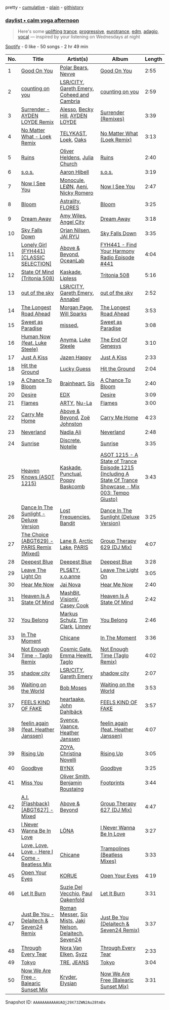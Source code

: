 pretty - [cumulative](/playlists/cumulative/37i9dQZF1EP6YuccBxUcC1.md) - [plain](/playlists/plain/37i9dQZF1EP6YuccBxUcC1) - [githistory](https://github.githistory.xyz/mdn522/spotify-playlist-archive/blob/main/playlists/plain/37i9dQZF1EP6YuccBxUcC1)

### [daylist • calm yoga afternoon](https://open.spotify.com/playlist/37i9dQZF1EP6YuccBxUcC1)

> Here's some <a href="spotify:playlist:37i9dQZF1EIfXfgWp8N8fi">uplifting trance</a>, <a href="spotify:playlist:37i9dQZF1EIgKzQF1LjWXm">progressive</a>, <a href="spotify:playlist:37i9dQZF1EIgQNfTg65VzU">eurotrance</a>, <a href="spotify:playlist:37i9dQZF1EIed8lWkU8WSm">edm</a>, <a href="spotify:playlist:37i9dQZF1EIcVGlH1CEcDU">adagio</a>, <a href="spotify:playlist:37i9dQZF1EIh63owXxL0BE">vocal</a> — inspired by your listening on Wednesdays at night

[Spotify](https://open.spotify.com/user/spotify) - 0 like - 50 songs - 2 hr 49 min

| No. | Title | Artist(s) | Album | Length |
|---|---|---|---|---|
| 1 | [Good On You](https://open.spotify.com/track/0RGcKxmbyP34HBeNdsbUkW) | [Polar Bears](https://open.spotify.com/artist/0Ec3BmyWtzjCid5QjMGmRI), [Nevve](https://open.spotify.com/artist/3RTklnRcfHgkQJwFpgOq3t) | [Good On You](https://open.spotify.com/album/04nq9JW6YcDNw9Sn891uvs) | 2:55 |
| 2 | [counting on you](https://open.spotify.com/track/1gY0B8A75V0FgkoVP40iHy) | [LSR/CITY](https://open.spotify.com/artist/0YQ22xAzgefaKw8vKCAEp2), [Gareth Emery](https://open.spotify.com/artist/0hprEC0nsWuQPSHag1O2Vi), [Coheed and Cambria](https://open.spotify.com/artist/3utxjLheHaVEd9bPjQRsy8) | [counting on you](https://open.spotify.com/album/5toJaA5ZDKhakB72OGPxm4) | 2:59 |
| 3 | [Surrender \- AYDEN LOYDE Remix](https://open.spotify.com/track/3LfkHwVMBbkjeNdYCrEdVd) | [Alesso](https://open.spotify.com/artist/4AVFqumd2ogHFlRbKIjp1t), [Becky Hill](https://open.spotify.com/artist/4EPJlUEBy49EX1wuFOvtjK), [AYDEN LOYDE](https://open.spotify.com/artist/1vBFlK5zUea6qmTKgPwKcX) | [Surrender \(Remixes\)](https://open.spotify.com/album/35f3mnl0evF9sAFBqjuWdi) | 3:39 |
| 4 | [No Matter What \- Loek Remix](https://open.spotify.com/track/5TVNMlx8VXFJ5xrrHY0rUY) | [TELYKAST](https://open.spotify.com/artist/7vWC03wqXwUqjPON8hc1tz), [Loek](https://open.spotify.com/artist/2JOvOzmVfZf99AJBtjemm0), [Oaks](https://open.spotify.com/artist/1X2sRzO3K7Uvry9JWbG2iO) | [No Matter What \(Loek Remix\)](https://open.spotify.com/album/7b3o9sudZtdS6gBX4GfhcG) | 3:13 |
| 5 | [Ruins](https://open.spotify.com/track/4jfB2EGWbtWzDoM696Ch6u) | [Oliver Heldens](https://open.spotify.com/artist/5nki7yRhxgM509M5ADlN1p), [Julia Church](https://open.spotify.com/artist/4dHGNdVhBxCJUyMk9dR727) | [Ruins](https://open.spotify.com/album/13xj625T4hyjosgTEZBRLH) | 2:40 |
| 6 | [s.o.s.](https://open.spotify.com/track/4SE0p9wFr58auksr9ioZcV) | [Aaron Hibell](https://open.spotify.com/artist/6KJPsGYJN54GllYOKTleaj) | [s.o.s.](https://open.spotify.com/album/5JxZVsjyOEGAMh2rJwirfh) | 3:19 |
| 7 | [Now I See You](https://open.spotify.com/track/01ipvqWQEz6Xr5LVQLCNmA) | [Monocule](https://open.spotify.com/artist/0SURDCN1DbuW9STmuSHUaR), [LEØN](https://open.spotify.com/artist/6WZbz166GpLmnIRWrQxGYB), [Aeni](https://open.spotify.com/artist/1VBgJ5HRetfyv7SW8PQdEF), [Nicky Romero](https://open.spotify.com/artist/5ChF3i92IPZHduM7jN3dpg) | [Now I See You](https://open.spotify.com/album/1bO09VShyl7ZOeYZnHERXY) | 2:47 |
| 8 | [Bloom](https://open.spotify.com/track/1rb65ahUV0k2QYq4x3Fi9y) | [Astrality](https://open.spotify.com/artist/6KGv020mJkIjQH5YPDSBcZ), [FLORES](https://open.spotify.com/artist/6ijryPR4MbExatvDQD1AhY) | [Bloom](https://open.spotify.com/album/1ytnZ8jmwW5KYIvsh3fXdp) | 3:25 |
| 9 | [Dream Away](https://open.spotify.com/track/0QcSnjh3tDwi9lFOa7y6SF) | [Amy Wiles](https://open.spotify.com/artist/4ztolv1NbTfNxSjS1EgtOX), [Angel City](https://open.spotify.com/artist/7cwm843vv3YM0XvGAf5zgL) | [Dream Away](https://open.spotify.com/album/67fkPyrZNLbXLu0KO6wcfo) | 3:18 |
| 10 | [Sky Falls Down](https://open.spotify.com/track/2T4LJFWzotGEoXLXYn9iGR) | [Orjan Nilsen](https://open.spotify.com/artist/1YuNQvsvOsMBm0ahbxB8qM), [JAI RYU](https://open.spotify.com/artist/1YtiawZzH3pF90C07iauWh) | [Sky Falls Down](https://open.spotify.com/album/1edxujV3pWuWlojteAYKXI) | 3:35 |
| 11 | [Lonely Girl \(FYH441\) \[CLASSIC SELECTION\]](https://open.spotify.com/track/0D7zq2s5pjD6bRI5GPXaus) | [Above & Beyond](https://open.spotify.com/artist/10gzBoINW3cLJfZUka8Zoe), [OceanLab](https://open.spotify.com/artist/0aTdKgInKeMlNnwWSa1YPT) | [FYH441 \- Find Your Harmony Radio Episode \#441](https://open.spotify.com/album/6XQ9AGFU7vxmamw8G9dr5A) | 4:04 |
| 12 | [State Of Mind \(Tritonia 508\)](https://open.spotify.com/track/0WHq0K7W2L3cEqXFKI5we1) | [Kaskade](https://open.spotify.com/artist/6TQj5BFPooTa08A7pk8AQ1), [Lipless](https://open.spotify.com/artist/0XmmX4fE4SiRMu3ICsP5sA) | [Tritonia 508](https://open.spotify.com/album/5pu0k2QdMV7kFzwLfAUyIj) | 5:16 |
| 13 | [out of the sky](https://open.spotify.com/track/0dIVdVHRcWUJJfgDI739ju) | [LSR/CITY](https://open.spotify.com/artist/0YQ22xAzgefaKw8vKCAEp2), [Gareth Emery](https://open.spotify.com/artist/0hprEC0nsWuQPSHag1O2Vi), [Annabel](https://open.spotify.com/artist/4zR2t8bagib4ozydVgb93l) | [out of the sky](https://open.spotify.com/album/6yEMd5NnvafCdRw5j1bcpq) | 2:52 |
| 14 | [The Longest Road Ahead](https://open.spotify.com/track/5fnzgW7makqBbHDa05X1GR) | [Morgan Page](https://open.spotify.com/artist/1N9n8MSxrr4Emhb566493b), [Will Sparks](https://open.spotify.com/artist/1u7OVFmWah4wQhOPIbUb8U) | [The Longest Road Ahead](https://open.spotify.com/album/5TOnyYfdQcJB1woua1596h) | 3:53 |
| 15 | [Sweet as Paradise](https://open.spotify.com/track/1LamKXZaBNe6UWgyX929FU) | [missed.](https://open.spotify.com/artist/3QH4U1cl3vgR0l7JsE19jd) | [Sweet as Paradise](https://open.spotify.com/album/09hC0H5Pbxs90jiIQGnENJ) | 3:08 |
| 16 | [Human Now \(feat\. Luke Steele\)](https://open.spotify.com/track/3Ta75DXRTpZ0XieWHuhjE4) | [Anyma](https://open.spotify.com/artist/4iBwchw0U0GZv5RfVYSMxN), [Luke Steele](https://open.spotify.com/artist/0CliOhi161ZCRIVw60prp0) | [The End Of Genesys](https://open.spotify.com/album/5S4MqmLI8xaLzLBH0wgxEu) | 3:10 |
| 17 | [Just A Kiss](https://open.spotify.com/track/4iDjreRvS6u6EZ7WFTzrSU) | [Jazen Happy](https://open.spotify.com/artist/7LIqhNtwvXIRW7BNlKyYP4) | [Just A Kiss](https://open.spotify.com/album/4KOCSTF6hJVZkpoxiRHoe6) | 2:33 |
| 18 | [Hit the Ground](https://open.spotify.com/track/3EuRBIxFRuvUTuOTGdJKEg) | [Lucky Guess](https://open.spotify.com/artist/0gBcXRfO4AlJXZ901E9vs0) | [Hit the Ground](https://open.spotify.com/album/759e7kcB9KoxBaJKvJfzID) | 2:04 |
| 19 | [A Chance To Bloom](https://open.spotify.com/track/3WwF8WJzfD3FNn2JWD07qJ) | [Brainheart](https://open.spotify.com/artist/6WbG5UvM4fTvxSms7Gj2hI), [Sis](https://open.spotify.com/artist/6OEtdqRziJtpIBSFTLnACO) | [A Chance To Bloom](https://open.spotify.com/album/1tT42GRUn8kv3ujwkqCMUw) | 2:40 |
| 20 | [Desire](https://open.spotify.com/track/5ipbUo59q4RI0ncqCrx5aJ) | [EDX](https://open.spotify.com/artist/7GMot9WvBYqhhJz92vhBp6) | [Desire](https://open.spotify.com/album/7ie5IYVdXEqNmHSpmgdIuw) | 3:09 |
| 21 | [Flames](https://open.spotify.com/track/1vXP30hzwXVis2zTQI10MY) | [ARTY](https://open.spotify.com/artist/1rSGNXhhYuWoq9BEz5DZGO), [Nu\-La](https://open.spotify.com/artist/4yzrGOiPCcssfpKBT0bnHR) | [Flames](https://open.spotify.com/album/7AODiIsKeDZNsymwEO7Wxe) | 3:00 |
| 22 | [Carry Me Home](https://open.spotify.com/track/0lbDwXKepk4wbsklVuUJMs) | [Above & Beyond](https://open.spotify.com/artist/10gzBoINW3cLJfZUka8Zoe), [Zoë Johnston](https://open.spotify.com/artist/3dWyWwLvZWsWtXZHhmAiFL) | [Carry Me Home](https://open.spotify.com/album/04lXOT3XeBqnKkuQlslh9e) | 4:23 |
| 23 | [Neverland](https://open.spotify.com/track/73rHaDTndxLW80DxbH9jAv) | [Nadia Ali](https://open.spotify.com/artist/1C60viSZv6BoYtrnkZ44g5) | [Neverland](https://open.spotify.com/album/25Es4ie6fCIK4LAVM0ivMS) | 2:48 |
| 24 | [Sunrise](https://open.spotify.com/track/5xUSN5AjfgnKguQx1354xd) | [Discrete](https://open.spotify.com/artist/7arwEayqcKWkzDmGEB7xov), [Notelle](https://open.spotify.com/artist/2QH237xSFhmfZJHrRulT7U) | [Sunrise](https://open.spotify.com/album/1HXbUDffoPUk0pv3ua0h34) | 3:35 |
| 25 | [Heaven Knows \(ASOT 1215\)](https://open.spotify.com/track/0i90UzzEP5oYAZIJQKvznl) | [Kaskade](https://open.spotify.com/artist/6TQj5BFPooTa08A7pk8AQ1), [Punctual](https://open.spotify.com/artist/1ocnIbhFWM9bSPrd7Hu4zF), [Poppy Baskcomb](https://open.spotify.com/artist/4STmXOXUF3UieHU46NWLVt) | [ASOT 1215 \- A State of Trance Episode 1215 \(Including A State Of Trance Showcase \- Mix 003: Tempo Giusto\)](https://open.spotify.com/album/15xOleUe24y0oqISErhJ9b) | 3:43 |
| 26 | [Dance In The Sunlight \- Deluxe Version](https://open.spotify.com/track/33WxwRWgwcUBBffIvLROrh) | [Lost Frequencies](https://open.spotify.com/artist/7f5Zgnp2spUuuzKplmRkt7), [Bandit](https://open.spotify.com/artist/4mI8m4MJtY9yKLsxxa3Ri2) | [Dance In The Sunlight \(Deluxe Version\)](https://open.spotify.com/album/7ytCyBfBRY6dM1y9LugQOI) | 3:25 |
| 27 | [The Choice \(ABGT629\) \- PARIS Remix \(Mixed\)](https://open.spotify.com/track/3cZoY8rj12WBgEEKi5tscc) | [Lane 8](https://open.spotify.com/artist/27gtK7m9vYwCyJ04zz0kIb), [Arctic Lake](https://open.spotify.com/artist/0IEPb9ily3E5IAYMSkwtQ6), [PARIS](https://open.spotify.com/artist/7ejF235eYuh8PlQDLaJy0N) | [Group Therapy 629 \(DJ Mix\)](https://open.spotify.com/album/3UOPDiiV566Lu0mwaXQkQQ) | 4:07 |
| 28 | [Deepest Blue](https://open.spotify.com/track/53iLXQnxe3YxWPztZdUPx9) | [Deepest Blue](https://open.spotify.com/artist/4ncjEFfj7Zd2LPzd9LOVsY) | [Deepest Blue](https://open.spotify.com/album/61xkURYo5drLDes6rzMJSV) | 3:28 |
| 29 | [Leave The Light On](https://open.spotify.com/track/1xlypxpI8KiPQxahsIWqWV) | [PLS&TY](https://open.spotify.com/artist/14byx2nRysWNtgauCXscKT), [x.o.anne](https://open.spotify.com/artist/546wUAx4h02JrN0KPXsIGq) | [Leave The Light On](https://open.spotify.com/album/0mIcGstMbvfvT5qgvRfEjt) | 3:05 |
| 30 | [Hear Me Now](https://open.spotify.com/track/0HQoB2JnpFIDK7hfNFIwy0) | [Jai Nova](https://open.spotify.com/artist/7m0d5KbIfUlF3aY9KnTw5U) | [Hear Me Now](https://open.spotify.com/album/0HSKMBwtMY9TRJNGs4N7XW) | 2:40 |
| 31 | [Heaven Is A State Of Mind](https://open.spotify.com/track/5NxOVuCN3ErW5gOl4bTwGV) | [MashBit](https://open.spotify.com/artist/2ZUktxXMg0flZ5HGHSd5HZ), [VisionV](https://open.spotify.com/artist/5mOO1KIfKb5HY8ieKjG9Qf), [Casey Cook](https://open.spotify.com/artist/3tG47C60La9mzGXfsIHTBl) | [Heaven Is A State Of Mind](https://open.spotify.com/album/3neibnA8h3i44GrLjgiGEs) | 2:42 |
| 32 | [You Belong](https://open.spotify.com/track/5Qc8QoGXGSKbvio0IhjCCn) | [Markus Schulz](https://open.spotify.com/artist/6OO0PboZcIWUWL7j2IyeoL), [Tim Clark](https://open.spotify.com/artist/40OJq58FfNTxJsJsC0fgXM), [Linney](https://open.spotify.com/artist/0vomb9Zaob10lPzxBcIiNb) | [You Belong](https://open.spotify.com/album/3K2D38GA0f8lcdMBaYZg9P) | 2:46 |
| 33 | [In The Moment](https://open.spotify.com/track/5cA9YRrpjRUaK3Xxbu36zc) | [Chicane](https://open.spotify.com/artist/5GxyeQagayzZOg4UwffQlD) | [In The Moment](https://open.spotify.com/album/7CA8KPGl9QSVKV4b42BHqt) | 3:36 |
| 34 | [Not Enough Time \- Taglo Remix](https://open.spotify.com/track/2BcnHF2fWHgdAHKR3lMtJV) | [Cosmic Gate](https://open.spotify.com/artist/6ySxYu68zTsO5ghsThpGtS), [Emma Hewitt](https://open.spotify.com/artist/1t65YxEAtU3iii6bCzSGF8), [Taglo](https://open.spotify.com/artist/4dQDfHDSlal2ceGhs4ZQTD) | [Not Enough Time \(Taglo Remix\)](https://open.spotify.com/album/6ILlIBGoO5m4qEckh2356e) | 4:02 |
| 35 | [shadow city](https://open.spotify.com/track/1SS2p186NpIHSO2AZKRZdn) | [LSR/CITY](https://open.spotify.com/artist/0YQ22xAzgefaKw8vKCAEp2), [Gareth Emery](https://open.spotify.com/artist/0hprEC0nsWuQPSHag1O2Vi) | [shadow city](https://open.spotify.com/album/76zmIai1VNeCOHJMmvR4ir) | 2:07 |
| 36 | [Waiting on the World](https://open.spotify.com/track/3iP2Rwtbe5zBYSqI4ORAaN) | [Bob Moses](https://open.spotify.com/artist/6LHsnRBUYhFyt01PdKXAF5) | [Waiting on the World](https://open.spotify.com/album/1gTzdnIENgVnXUCPd2zaPz) | 3:53 |
| 37 | [FEELS KIND OF FAKE](https://open.spotify.com/track/7E1uKRXeNvOIeLXqNv0MBd) | [heartaake](https://open.spotify.com/artist/57vkczkmC48439UWdL7oJa), [John Dahlbäck](https://open.spotify.com/artist/15xvsJMf8phaNa1LYvL9Qv) | [FEELS KIND OF FAKE](https://open.spotify.com/album/2mFr343tvsfBGBxH7s4NEU) | 3:57 |
| 38 | [feelin again \(feat\. Heather Janssen\)](https://open.spotify.com/track/3kFxN6sT2P3ox7KPOvjbVE) | [Syence](https://open.spotify.com/artist/4VfTgWhy9PKLJN3xKJcDqf), [Vaance](https://open.spotify.com/artist/3hY9SF90lW0iMZkT2qBFDu), [Heather Janssen](https://open.spotify.com/artist/0MlsoNIUS9y5LyqqSrvHTb) | [feelin again \(feat\. Heather Janssen\)](https://open.spotify.com/album/0a9EYEe4N1XtEca9tkZSuL) | 4:07 |
| 39 | [Rising Up](https://open.spotify.com/track/7g6P9vOniE7KkD40TDqatX) | [ZOYA](https://open.spotify.com/artist/5eqThkuR9VjiLuYfzESTp7), [Christina Novelli](https://open.spotify.com/artist/1dbzT291PCwwYJK0l3Tr1n) | [Rising Up](https://open.spotify.com/album/30HnQZ9oCFT8FhwbwdnrlZ) | 3:05 |
| 40 | [Goodbye](https://open.spotify.com/track/4EAdlXf60R0aKg9UWfKn02) | [BYNX](https://open.spotify.com/artist/2HDr90mJP3k5gaCkPIKdEn) | [Goodbye](https://open.spotify.com/album/4DMYGJEyH4w9YYryW3PRuZ) | 3:25 |
| 41 | [Miss You](https://open.spotify.com/track/0cXtTdbjB9brtHsilP1dzH) | [Oliver Smith](https://open.spotify.com/artist/2Npo4Cfm48M2uKlvxiXMic), [Benjamin Roustaing](https://open.spotify.com/artist/5soL2yvcsjVjFBaAF4gcdI) | [Footprints](https://open.spotify.com/album/3lD2gx9qt85wDmbYOc1lar) | 3:44 |
| 42 | [A.I\. \(Flashback\) \[ABGT627\] \- Mixed](https://open.spotify.com/track/1a5LhrMdfiwiE3gMKVrtZl) | [Above & Beyond](https://open.spotify.com/artist/10gzBoINW3cLJfZUka8Zoe) | [Group Therapy 627 \(DJ Mix\)](https://open.spotify.com/album/7cv1HlDHEyGX6WQKGQlmdE) | 4:47 |
| 43 | [I Never Wanna Be In Love](https://open.spotify.com/track/0qQ5LD2CBmsGYbGFMXHr9h) | [LÖNA](https://open.spotify.com/artist/2mqIDiIehLqZgGyv7JwQA9) | [I Never Wanna Be In Love](https://open.spotify.com/album/2hZg4yKNAzAVIPJZmBhMtz) | 3:27 |
| 44 | [Love, Love, Love \- Here I Come \- Beatless Mix](https://open.spotify.com/track/2aD9FCrFXWzqtuggLsfuzv) | [Chicane](https://open.spotify.com/artist/5GxyeQagayzZOg4UwffQlD) | [Trampolines \(Beatless Mixes\)](https://open.spotify.com/album/71B1Oh6qKM9n0dr4e7xEfw) | 3:33 |
| 45 | [Open Your Eyes](https://open.spotify.com/track/5ymiytpstQUDvXixVDXC4e) | [KORUE](https://open.spotify.com/artist/0QaNFycdoAT65JAu3Pl7kp) | [Open Your Eyes](https://open.spotify.com/album/4t4PhMQQPbzyorSqNEAdtE) | 4:19 |
| 46 | [Let It Burn](https://open.spotify.com/track/0jRwoCTNSyy2ly9DeG6EjB) | [Suzie Del Vecchio](https://open.spotify.com/artist/2nGFJA2lTvtXycOrKP1eDd), [Paul Oakenfold](https://open.spotify.com/artist/5MO2kbaGGA2a8kL4c9qqHq) | [Let It Burn](https://open.spotify.com/album/78KhNxBVDlxD87eDU5SwJF) | 3:31 |
| 47 | [Just Be You \- Delaitech & Seven24 Remix](https://open.spotify.com/track/541INGFtsTGhXyQa0IdOt7) | [Roman Messer](https://open.spotify.com/artist/25DnzR3jtrD8StkyyRCvHR), [Six Mists](https://open.spotify.com/artist/0vdDEioIxzwNO0jO4DYnTL), [Jaki Nelson](https://open.spotify.com/artist/7oz4dlYyj9jadcbGJq1jwx), [Delaitech](https://open.spotify.com/artist/2j5gg4S7J8lkDrT3VI3z0t), [Seven24](https://open.spotify.com/artist/5IXYo9w7gGGHL9djeFyFi7) | [Just Be You \(Delaitech & Seven24 Remix\)](https://open.spotify.com/album/7z18SJNRSINl1iLEfO2Wa1) | 3:37 |
| 48 | [Through Every Tear](https://open.spotify.com/track/0fl1BBogEFqQ2uV7UZ9PND) | [Nora Van Elken](https://open.spotify.com/artist/04m3oUGzjO3EJTQidFzTgM), [Syzz](https://open.spotify.com/artist/5qQTwkRWNaZngwkU1CPmYJ) | [Through Every Tear](https://open.spotify.com/album/72vag9zTxb2nJqegIlsJAu) | 2:33 |
| 49 | [Tokyo](https://open.spotify.com/track/1zFrdAIrmNqkia27C1fWqE) | [TRE](https://open.spotify.com/artist/6v7EqgcUdy2NR48iflzHgK), [JEANS](https://open.spotify.com/artist/5TDZkWlv0QtAQa2gy4SpC2) | [Tokyo](https://open.spotify.com/album/18JZZ665EficG9TmUatBK3) | 3:04 |
| 50 | [Now We Are Free \- Balearic Sunset Mix](https://open.spotify.com/track/0e3ZJ3tdBYBb6psA36nccV) | [Kryder](https://open.spotify.com/artist/1xfLBmx0n8DQri9HxJsq9O), [Elysian](https://open.spotify.com/artist/6IPtgWMGTP1ZVcfMeo0XlO) | [Now We Are Free \(Balearic Sunset Mix\)](https://open.spotify.com/album/39TPlCvpO5WxxJ1dNTQaS2) | 3:31 |

Snapshot ID: `AAAAAAAAAAAUAQj29X73ZWN2Au28tmDx`
